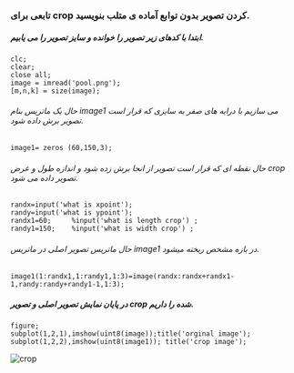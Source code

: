 ### تابعی برای crop کردن تصویر بدون توابع آماده ی متلب بنویسید.
##### ابتدا با کدهای زیر تصویر را خوانده و سایز تصویر را می یابیم.
```
clc;
clear;
close all;
image = imread('pool.png');
[m,n,k] = size(image);
```
###### حال یک ماتریس بنام image1 می سازیم با درایه های صفر به سایزی که قرار است تصویر برش داده شود.
```
image1= zeros (60,150,3);
```
###### حال نقطه ای که قرار است تصویر از انجا برش زده شود و اندازه طول و عرض crop تصویر داده می شود.
```
randx=input('what is xpoint');
randy=input('what is ypoint');
randx1=60;     %input('what is length crop') ;
randy1=150;    %input('what is width crop') ;
```
###### حال ماتریس تصویر اصلی در ماتریس image1 در بازه مشخص ریخته میشود.
```
image1(1:randx1,1:randy1,1:3)=image(randx:randx+randx1-1,randy:randy+randy1-1,1:3);
```
#####  در پایان نمایش تصویر اصلی و تصویر crop  شده را داریم.
```
figure;
subplot(1,2,1),imshow(uint8(image));title('orginal image');   
subplot(1,2,2),imshow(uint8(image1)); title('crop image');
```
![crop](https://github.com/semnan-university-ai/image-processing-class-002/blob/main/exercises/zeinabfamili/17/crop%20image.jpg)

